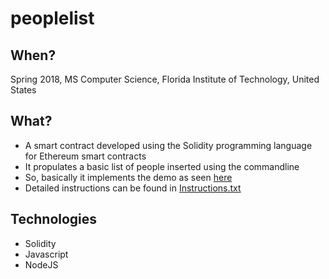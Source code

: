# peoplelist

## When?
Spring 2018, MS Computer Science, Florida Institute of Technology, United States


## What?
* A smart contract developed using the Solidity programming language for Ethereum smart contracts
* It propulates a basic list of  people inserted using the commandline
* So, basically it implements the demo as seen [here](https://www.youtube.com/watch?v=3-XPBtAfcqo)
* Detailed instructions can be found in [Instructions.txt](https://github.com/zubinkadva/peoplelist/blob/master/Instructions.txt)

## Technologies
* Solidity
* Javascript
* NodeJS
